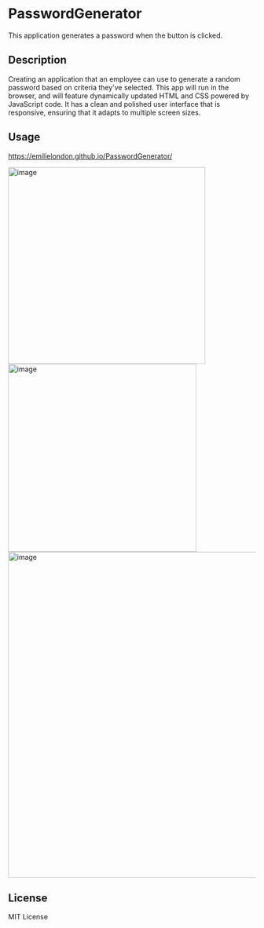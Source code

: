 # PasswordGenerator
This application generates a password when the button is clicked.

## Description
Creating an application that an employee can use to generate a random password based on criteria they’ve selected. 
This app will run in the browser, and will feature dynamically updated HTML and CSS powered by JavaScript code. 
It has a clean and polished user interface that is responsive, ensuring that it adapts to multiple screen sizes.

## Usage

https://emilielondon.github.io/PasswordGenerator/

<img width="401" alt="image" src="https://user-images.githubusercontent.com/91503119/211322918-5f3fae81-3e71-46fa-b688-376356625d38.png">
<img width="383" alt="image" src="https://user-images.githubusercontent.com/91503119/211323066-d7dec254-7be6-4ba4-8296-5e4e49aeeda5.png">
<img width="664" alt="image" src="https://user-images.githubusercontent.com/91503119/211323441-93add581-6965-4dd7-93ee-3229e8897d95.png">


## License

MIT License
